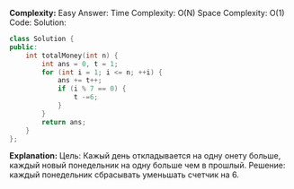 **Complexity:** Easy
Answer:
	Time Complexity: O(N)
	Space Complexity: O(1)
Code:
Solution:
```cpp
class Solution {
public:
    int totalMoney(int n) {
        int ans = 0, t = 1;
        for (int i = 1; i <= n; ++i) {
            ans += t++;
            if (i % 7 == 0) {
                t -=6;
            }
        }
        return ans;
    }
};
```
**Explanation:**
	Цель: Кажый день откладывается на одну онету больше, каждый новый понедельник на одну больше чем в прошлый.
	Решение: каждый понедельник сбрасывать уменьшать счетчик на 6.